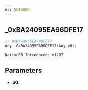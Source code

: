 ```yaml
---
ns: NETWORK
---
```

## _0xBA24095EA96DFE17

```c
// 0xBA24095EA96DFE17
Any _0xBA24095EA96DFE17(Any p0);
```

```
NativeDB Introduced: v1207
```

## Parameters
* **p0**:
